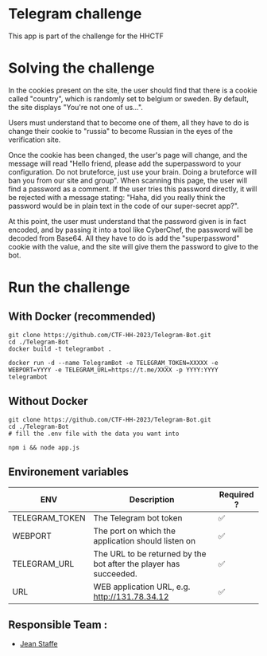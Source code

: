 # Telegram challenge
This app is part of the challenge for the HHCTF

# Solving the challenge
In the cookies present on the site, the user should find that there is a cookie called "country", which is randomly set to belgium or sweden. By default, the site displays "You're not one of us...".

Users must understand that to become one of them, all they have to do is change their cookie to "russia" to become Russian in the eyes of the verification site.

Once the cookie has been changed, the user's page will change, and the message will read "Hello friend, please add the superpassword to your configuration. Do not bruteforce, just use your brain. Doing a bruteforce will ban you from our site and group". When scanning this page, the user will find a password as a comment. If the user tries this password directly, it will be rejected with a message stating: "Haha, did you really think the password would be in plain text in the code of our super-secret app?".

At this point, the user must understand that the password given is in fact encoded, and by passing it into a tool like CyberChef, the password will be decoded from Base64. All they have to do is add the "superpassword" cookie with the value, and the site will give them the password to give to the bot.

# Run the challenge
## With Docker (recommended) 
```
git clone https://github.com/CTF-HH-2023/Telegram-Bot.git
cd ./Telegram-Bot
docker build -t telegrambot .

docker run -d --name TelegramBot -e TELEGRAM_TOKEN=XXXXX -e WEBPORT=YYYY -e TELEGRAM_URL=https://t.me/XXXX -p YYYY:YYYY telegrambot
```
## Without Docker
```
git clone https://github.com/CTF-HH-2023/Telegram-Bot.git
cd ./Telegram-Bot
# fill the .env file with the data you want into

npm i && node app.js
```
## Environement variables
| ENV            | Description                                                          | Required ? |
|----------------|----------------------------------------------------------------------|------------|
| TELEGRAM_TOKEN | The Telegram bot token                                               |      ✅     |
| WEBPORT        | The port on which the application should listen on                   |      ✅     |
| TELEGRAM_URL   | The URL to be returned by the bot after the player has succeeded.    |      ✅     |
| URL            | WEB application URL, e.g. http://131.78.34.12                        |      ✅     |
## Responsible Team :
- [Jean Staffe](https://github.com/IceroDev)
